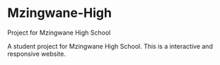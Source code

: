 # Mzingwane-High
Project for Mzingwane High School

A student project for Mzingwane High School. This is a interactive and responsive website.
